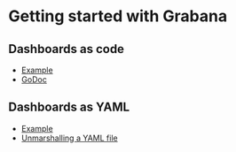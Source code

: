 # Getting started with Grabana

## Dashboards as code

* [Example](../cmd/example/)
* [GoDoc](https://pkg.go.dev/github.com/K-Phoen/grabana?tab=doc)

## Dashboards as YAML

* [Example](../cmd/yaml/example.yaml)
* [Unmarshalling a YAML file](unmarshalling_yaml.md)
